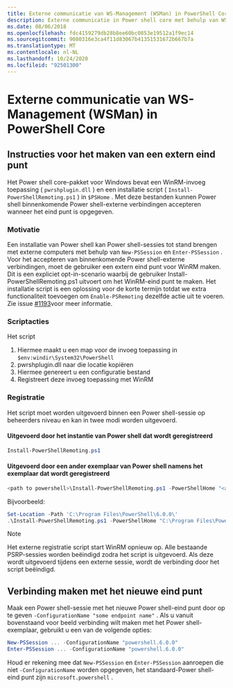 ```yaml
---
title: Externe communicatie van WS-Management (WSMan) in PowerShell Core
description: Externe communicatie in Power shell core met behulp van WSMan
ms.date: 08/06/2018
ms.openlocfilehash: fdc4159279db28b8ee60bc0853e19512a1f9ec14
ms.sourcegitcommit: 9080316e3ca4f11d83067b41351531672b667b7a
ms.translationtype: MT
ms.contentlocale: nl-NL
ms.lasthandoff: 10/24/2020
ms.locfileid: "92501300"
---
```

# <a name="ws-management-wsman-remoting-in-powershell-core"></a>Externe communicatie van WS-Management (WSMan) in PowerShell Core

## <a name="instructions-to-create-a-remoting-endpoint"></a>Instructies voor het maken van een extern eind punt

Het Power shell core-pakket voor Windows bevat een WinRM-invoeg toepassing ( `pwrshplugin.dll` ) en een installatie script ( `Install-PowerShellRemoting.ps1` ) in `$PSHome` . Met deze bestanden kunnen Power shell binnenkomende Power shell-externe verbindingen accepteren wanneer het eind punt is opgegeven.

### <a name="motivation"></a>Motivatie

Een installatie van Power shell kan Power shell-sessies tot stand brengen met externe computers met behulp van `New-PSSession` en `Enter-PSSession` . Voor het accepteren van binnenkomende Power shell-externe verbindingen, moet de gebruiker een extern eind punt voor WinRM maken. Dit is een expliciet opt-in-scenario waarbij de gebruiker Install-PowerShellRemoting.ps1 uitvoert om het WinRM-eind punt te maken. Het installatie script is een oplossing voor de korte termijn totdat we extra functionaliteit toevoegen om `Enable-PSRemoting` dezelfde actie uit te voeren. Zie issue [#1193](https://github.com/PowerShell/PowerShell/issues/1193)voor meer informatie.

### <a name="script-actions"></a>Scriptacties

Het script

1. Hiermee maakt u een map voor de invoeg toepassing in `$env:windir\System32\PowerShell`
1. pwrshplugin.dll naar die locatie kopiëren
1. Hiermee genereert u een configuratie bestand
1. Registreert deze invoeg toepassing met WinRM

### <a name="registration"></a>Registratie

Het script moet worden uitgevoerd binnen een Power shell-sessie op beheerders niveau en kan in twee modi worden uitgevoerd.

#### <a name="executed-by-the-instance-of-powershell-that-it-will-register"></a>Uitgevoerd door het instantie van Power shell dat wordt geregistreerd

```powershell
Install-PowerShellRemoting.ps1
```

#### <a name="executed-by-another-instance-of-powershell-on-behalf-of-the-instance-that-it-will-register"></a>Uitgevoerd door een ander exemplaar van Power shell namens het exemplaar dat wordt geregistreerd

```powershell
<path to powershell>\Install-PowerShellRemoting.ps1 -PowerShellHome "<absolute path to the instance's $PSHOME>"
```

Bijvoorbeeld:

```powershell
Set-Location -Path 'C:\Program Files\PowerShell\6.0.0\'
.\Install-PowerShellRemoting.ps1 -PowerShellHome "C:\Program Files\PowerShell\6.0.0\"
```

> [!NOTE]
> Het externe registratie script start WinRM opnieuw op. Alle bestaande PSRP-sessies worden beëindigd zodra het script is uitgevoerd. Als deze wordt uitgevoerd tijdens een externe sessie, wordt de verbinding door het script beëindigd.

## <a name="how-to-connect-to-the-new-endpoint"></a>Verbinding maken met het nieuwe eind punt

Maak een Power shell-sessie met het nieuwe Power shell-eind punt door op te geven `-ConfigurationName "some endpoint name"` . Als u vanuit bovenstaand voor beeld verbinding wilt maken met het Power shell-exemplaar, gebruikt u een van de volgende opties:

```powershell
New-PSSession ... -ConfigurationName "powershell.6.0.0"
Enter-PSSession ... -ConfigurationName "powershell.6.0.0"
```

Houd er rekening mee dat `New-PSSession` en `Enter-PSSession` aanroepen die niet `-ConfigurationName` worden opgegeven, het standaard-Power shell-eind punt zijn `microsoft.powershell` .
